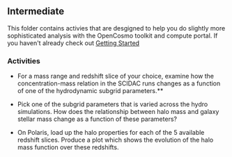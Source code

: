 Intermediate
------------

This folder contains activies that are desgigned to help you do slightly more sophisticated analysis with the OpenCosmo toolkit and compute portal. If you haven't already check out [Getting Started](/getting-started)

### Activities

- For a mass range and redshift slice of your choice, examine how the concentration-mass relation in the SCIDAC runs changes as a function of one of the hydrodynamic subgrid parameters.**

- Pick one of the subgrid parameters that is varied across the hydro simulations. How does the relationship between halo mass and galaxy stellar mass change as a function of these parameters?

- On Polaris, load up the halo properties for each of the 5 available redshift slices. Produce a plot which shows the evolution of the halo mass function over these redshifts.
